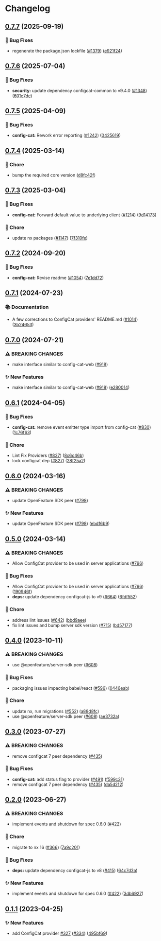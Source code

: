 # Changelog

## [0.7.7](https://github.com/open-feature/js-sdk-contrib/compare/config-cat-provider-v0.7.6...config-cat-provider-v0.7.7) (2025-09-19)


### 🐛 Bug Fixes

* regenerate the package.json lockfile ([#1379](https://github.com/open-feature/js-sdk-contrib/issues/1379)) ([e921f24](https://github.com/open-feature/js-sdk-contrib/commit/e921f24a8b890fa88858fdd9b713316fd9f53f25))

## [0.7.6](https://github.com/open-feature/js-sdk-contrib/compare/config-cat-provider-v0.7.5...config-cat-provider-v0.7.6) (2025-07-04)


### 🐛 Bug Fixes

* **security:** update dependency configcat-common to v9.4.0 ([#1348](https://github.com/open-feature/js-sdk-contrib/issues/1348)) ([601e7de](https://github.com/open-feature/js-sdk-contrib/commit/601e7de19948bc826778a076f27b46a8cb1fabca))

## [0.7.5](https://github.com/open-feature/js-sdk-contrib/compare/config-cat-provider-v0.7.4...config-cat-provider-v0.7.5) (2025-04-09)


### 🐛 Bug Fixes

* **config-cat:** Rework error reporting ([#1242](https://github.com/open-feature/js-sdk-contrib/issues/1242)) ([0425619](https://github.com/open-feature/js-sdk-contrib/commit/04256197bf6e7da70afd4ac1c31bdaf55ce4b789))

## [0.7.4](https://github.com/open-feature/js-sdk-contrib/compare/config-cat-provider-v0.7.3...config-cat-provider-v0.7.4) (2025-03-14)


### 🧹 Chore

* bump the required core version ([d8fc42f](https://github.com/open-feature/js-sdk-contrib/commit/d8fc42f5d23f30f011a697610e65d83144c19fca))

## [0.7.3](https://github.com/open-feature/js-sdk-contrib/compare/config-cat-provider-v0.7.2...config-cat-provider-v0.7.3) (2025-03-04)


### 🐛 Bug Fixes

* **config-cat:** Forward default value to underlying client ([#1214](https://github.com/open-feature/js-sdk-contrib/issues/1214)) ([9d14173](https://github.com/open-feature/js-sdk-contrib/commit/9d14173cf08da3030fc58fea8786b24bafd80403))


### 🧹 Chore

* update nx packages ([#1147](https://github.com/open-feature/js-sdk-contrib/issues/1147)) ([7f310fe](https://github.com/open-feature/js-sdk-contrib/commit/7f310fe87101b8aa793e1436e63c7602ccc202e3))

## [0.7.2](https://github.com/open-feature/js-sdk-contrib/compare/config-cat-provider-v0.7.1...config-cat-provider-v0.7.2) (2024-09-20)


### 🐛 Bug Fixes

* **config-cat:** Revise readme ([#1054](https://github.com/open-feature/js-sdk-contrib/issues/1054)) ([7e1dd72](https://github.com/open-feature/js-sdk-contrib/commit/7e1dd72a1450a9982b340afda62d34379d1b3f16))

## [0.7.1](https://github.com/open-feature/js-sdk-contrib/compare/config-cat-provider-v0.7.0...config-cat-provider-v0.7.1) (2024-07-23)


### 📚 Documentation

* A few corrections to ConfigCat providers' README.md ([#1014](https://github.com/open-feature/js-sdk-contrib/issues/1014)) ([3b24653](https://github.com/open-feature/js-sdk-contrib/commit/3b24653854643c827bddccb12aeb59e61204202d))

## [0.7.0](https://github.com/open-feature/js-sdk-contrib/compare/config-cat-provider-v0.6.1...config-cat-provider-v0.7.0) (2024-07-21)


### ⚠ BREAKING CHANGES

* make interface similar to config-cat-web ([#918](https://github.com/open-feature/js-sdk-contrib/issues/918))

### ✨ New Features

* make interface similar to config-cat-web ([#918](https://github.com/open-feature/js-sdk-contrib/issues/918)) ([e280014](https://github.com/open-feature/js-sdk-contrib/commit/e280014f8998dd2e5f2b7700f0d24842eeafab5f))

## [0.6.1](https://github.com/open-feature/js-sdk-contrib/compare/config-cat-provider-v0.6.0...config-cat-provider-v0.6.1) (2024-04-05)


### 🐛 Bug Fixes

* **config-cat:** remove event emitter type import from config-cat ([#830](https://github.com/open-feature/js-sdk-contrib/issues/830)) ([1c76f63](https://github.com/open-feature/js-sdk-contrib/commit/1c76f63db0c8992325ac645d308e90337529e049))


### 🧹 Chore

* Lint Fix Providers ([#837](https://github.com/open-feature/js-sdk-contrib/issues/837)) ([8c6c46b](https://github.com/open-feature/js-sdk-contrib/commit/8c6c46b5f8f72c5a292af7e5ff8ad8d710982554))
* lock configcat dep ([#827](https://github.com/open-feature/js-sdk-contrib/issues/827)) ([28f25a2](https://github.com/open-feature/js-sdk-contrib/commit/28f25a25cfc6ba3262472c7bad061ae3b256aba3))

## [0.6.0](https://github.com/open-feature/js-sdk-contrib/compare/config-cat-provider-v0.5.0...config-cat-provider-v0.6.0) (2024-03-16)


### ⚠ BREAKING CHANGES

* update OpenFeature SDK peer ([#798](https://github.com/open-feature/js-sdk-contrib/issues/798))

### ✨ New Features

* update OpenFeature SDK peer ([#798](https://github.com/open-feature/js-sdk-contrib/issues/798)) ([ebd16b9](https://github.com/open-feature/js-sdk-contrib/commit/ebd16b9630bcc6b253a7061a144e8d476cd8b586))

## [0.5.0](https://github.com/open-feature/js-sdk-contrib/compare/config-cat-provider-v0.4.0...config-cat-provider-v0.5.0) (2024-03-14)


### ⚠ BREAKING CHANGES

* Allow ConfigCat provider to be used in server applications ([#796](https://github.com/open-feature/js-sdk-contrib/issues/796))

### 🐛 Bug Fixes

* Allow ConfigCat provider to be used in server applications ([#796](https://github.com/open-feature/js-sdk-contrib/issues/796)) ([190946f](https://github.com/open-feature/js-sdk-contrib/commit/190946ff83ede64f513d43a1791cc4dc274b0d37))
* **deps:** update dependency configcat-js to v9 ([#664](https://github.com/open-feature/js-sdk-contrib/issues/664)) ([6fdf552](https://github.com/open-feature/js-sdk-contrib/commit/6fdf55256cc3238fdeb9bd2bf0cde0bf494a78f9))


### 🧹 Chore

* address lint issues ([#642](https://github.com/open-feature/js-sdk-contrib/issues/642)) ([bbd9aee](https://github.com/open-feature/js-sdk-contrib/commit/bbd9aee896dc4a0817f379b799a1b8d331ee76c6))
* fix lint issues and bump server sdk version ([#715](https://github.com/open-feature/js-sdk-contrib/issues/715)) ([bd57177](https://github.com/open-feature/js-sdk-contrib/commit/bd571770f3a1a01bd62663dc3473273449f96c5c))

## [0.4.0](https://github.com/open-feature/js-sdk-contrib/compare/config-cat-provider-v0.3.0...config-cat-provider-v0.4.0) (2023-10-11)


### ⚠ BREAKING CHANGES

* use @openfeature/server-sdk peer ([#608](https://github.com/open-feature/js-sdk-contrib/issues/608))

### 🐛 Bug Fixes

* packaging issues impacting babel/react ([#596](https://github.com/open-feature/js-sdk-contrib/issues/596)) ([0446eab](https://github.com/open-feature/js-sdk-contrib/commit/0446eab5cf9b45ce7de251b4f5feb8df1d499b9d))


### 🧹 Chore

* update nx, run migrations ([#552](https://github.com/open-feature/js-sdk-contrib/issues/552)) ([a88d8fc](https://github.com/open-feature/js-sdk-contrib/commit/a88d8fc097789fd7f56011e6ebb66070f52c6e56))
* use @openfeature/server-sdk peer ([#608](https://github.com/open-feature/js-sdk-contrib/issues/608)) ([ae3732a](https://github.com/open-feature/js-sdk-contrib/commit/ae3732a9068f684517db28ea1ae27b29a35e6b16))

## [0.3.0](https://github.com/open-feature/js-sdk-contrib/compare/config-cat-provider-v0.2.0...config-cat-provider-v0.3.0) (2023-07-27)


### ⚠ BREAKING CHANGES

* remove configcat 7 peer dependency ([#435](https://github.com/open-feature/js-sdk-contrib/issues/435))

### 🐛 Bug Fixes

* **config-cat:** add status flag to provider ([#491](https://github.com/open-feature/js-sdk-contrib/issues/491)) ([f599c31](https://github.com/open-feature/js-sdk-contrib/commit/f599c3145881b81107c9a65b2c4cfe2a8b4111f1))
* remove configcat 7 peer dependency ([#435](https://github.com/open-feature/js-sdk-contrib/issues/435)) ([da5d212](https://github.com/open-feature/js-sdk-contrib/commit/da5d21208e8929f7cdfc805e256cb892968bcd95))

## [0.2.0](https://github.com/open-feature/js-sdk-contrib/compare/config-cat-provider-v0.1.1...config-cat-provider-v0.2.0) (2023-06-27)


### ⚠ BREAKING CHANGES

* implement events and shutdown for spec 0.6.0 ([#422](https://github.com/open-feature/js-sdk-contrib/issues/422))

### 🧹 Chore

* migrate to nx 16 ([#366](https://github.com/open-feature/js-sdk-contrib/issues/366)) ([7a9c201](https://github.com/open-feature/js-sdk-contrib/commit/7a9c201d16fd7f070a1bcd2e359487ba6e7b78d7))


### 🐛 Bug Fixes

* **deps:** update dependency configcat-js to v8 ([#415](https://github.com/open-feature/js-sdk-contrib/issues/415)) ([64c7d3a](https://github.com/open-feature/js-sdk-contrib/commit/64c7d3a6c89cc4bce2e445869a4ee421e93f990b))


### ✨ New Features

* implement events and shutdown for spec 0.6.0 ([#422](https://github.com/open-feature/js-sdk-contrib/issues/422)) ([3db6927](https://github.com/open-feature/js-sdk-contrib/commit/3db6927416f1841ff836452935fc6f89634239e3))

## [0.1.1](https://github.com/open-feature/js-sdk-contrib/compare/config-cat-provider-v0.1.0...config-cat-provider-v0.1.1) (2023-04-25)


### ✨ New Features

* add ConfigCat provider [#327](https://github.com/open-feature/js-sdk-contrib/issues/327) ([#334](https://github.com/open-feature/js-sdk-contrib/issues/334)) ([495bf69](https://github.com/open-feature/js-sdk-contrib/commit/495bf690b7d83d429622cfcc554ece2b6fb9a34e))
